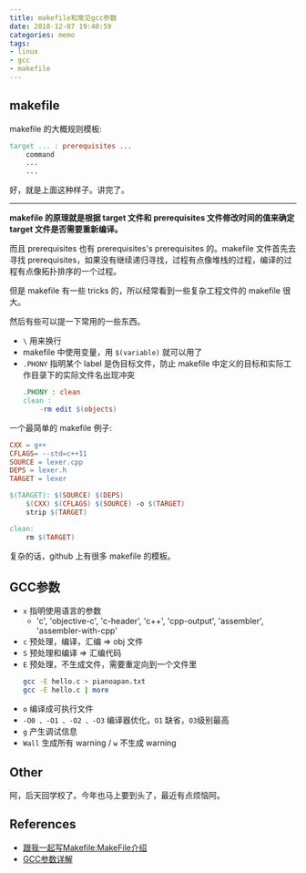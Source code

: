 ```yaml
---
title: makefile和常见gcc参数
date: 2018-12-07 19:40:59
categories: memo
tags:
- linux
- gcc
- makefile
---
```


## makefile

makefile 的大概规则模板: 

```makefile
target ... : prerequisites ...
	command
	...
	...
```

好，就是上面这种样子。讲完了。

----

**makefile 的原理就是根据 target 文件和 prerequisites 文件修改时间的值来确定 target 文件是否需要重新编译。**

而且 prerequisites 也有 prerequisites's prerequisites 的。makefile 文件首先去寻找 prerequisites，如果没有继续递归寻找，过程有点像堆栈的过程，编译的过程有点像拓扑排序的一个过程。

但是 makefile 有一些 tricks 的，所以经常看到一些复杂工程文件的 makefile 很大。

然后有些可以提一下常用的一些东西。

- `\` 用来换行
- makefile 中使用变量，用 `$(variable)` 就可以用了
- `.PHONY` 指明某个 label 是伪目标文件，防止 makefile 中定义的目标和实际工作目录下的实际文件名出现冲突
    ```makefile
    .PHONY : clean
    clean :
        -rm edit $(objects)
    ```

一个最简单的 makefile 例子: 

```makefile
CXX = g++
CFLAGS= --std=c++11
SOURCE = lexer.cpp
DEPS = lexer.h
TARGET = lexer

$(TARGET): $(SOURCE) $(DEPS)
	$(CXX) $(CFLAGS) $(SOURCE) -o $(TARGET)
	strip $(TARGET)

clean:
	rm $(TARGET)
```

复杂的话，github 上有很多 makefile 的模板。

## GCC参数

- `x` 指明使用语言的参数
    - 'c', 'objective-c', 'c-header', 'c++', 'cpp-output', 'assembler', 'assembler-with-cpp'
- `c` 预处理，编译，汇编 => obj 文件
- `S` 预处理和编译 => 汇编代码
- `E` 预处理，不生成文件，需要重定向到一个文件里
    ```sh
    gcc -E hello.c > pianoapan.txt 
    gcc -E hello.c | more 
    ```
- `o` 编译成可执行文件
- `-O0 、-O1 、-O2 、-O3` 编译器优化，`O1` 缺省，`O3`级别最高
- `g` 产生调试信息
- `Wall` 生成所有 warning / `w` 不生成 warning

## Other

阿，后天回学校了。今年也马上要到头了，最近有点烦恼阿。

## References

- [跟我一起写Makefile:MakeFile介绍](http://wiki.ubuntu.org.cn/%E8%B7%9F%E6%88%91%E4%B8%80%E8%B5%B7%E5%86%99Makefile:MakeFile%E4%BB%8B%E7%BB%8D)
- [GCC参数详解](http://www.runoob.com/w3cnote/gcc-parameter-detail.html)
